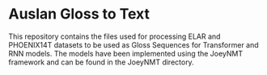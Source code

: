 # Auslan Gloss to Text

This repository contains the files used for processing ELAR and PHOENIX14T datasets to be used as Gloss Sequences for Transformer and RNN models. The models have been implemented using the JoeyNMT framework and can be found in the JoeyNMT directory.


